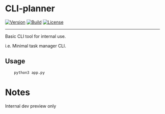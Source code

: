 # CLI-planner

[![Version](https://img.shields.io/badge/version-0.1.0-blue.svg)](https://github.com/your-org/your-repo/releases)
[![Build](https://img.shields.io/github/actions/workflow/status/your-org/your-repo/ci.yml?branch=main)](https://github.com/your-org/your-repo/actions)
[![License](https://img.shields.io/badge/license-MIT-green.svg)](LICENSE)

---

Basic CLI tool for internal use.

i.e. Minimal task manager CLI.

## Usage

```bash 
    python3 app.py
```

# Notes
Internal dev preview only

# 